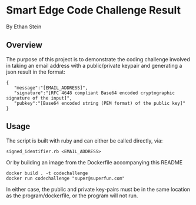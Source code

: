 # Smart Edge Code Challenge Result
By Ethan Stein

## Overview
The purpose of this project is to demonstrate the coding challenge involved in taking an email address with a public/private keypair and generating a json result in the format:
```
{
   "message":"[EMAIL_ADDRESS]",
   "signature":"[RFC 4648 compliant Base64 encoded cryptographic signature of the input]",
   "pubkey":"[Base64 encoded string (PEM format) of the public key]"
}
```

## Usage
The script is built with ruby and can either be called directly, via:

`signed_identifier.rb <EMAIL_ADDRESS>`

Or by building an image from the Dockerfile accompanying this README

```
docker build . -t codechallenge
docker run codechallenge "super@superfun.com"
```

In either case, the public and private key-pairs must be in the same location as the program/dockerfile, or the program will not run.